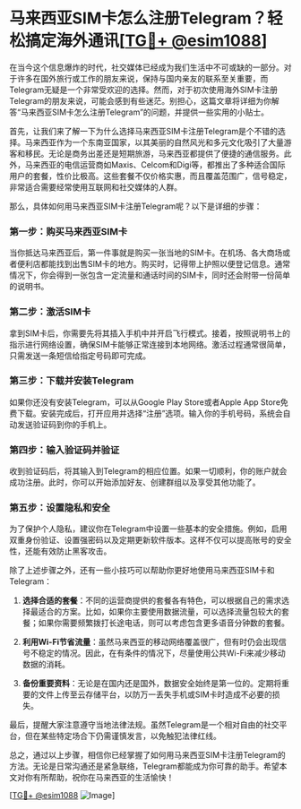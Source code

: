 # 马来西亚SIM卡怎么注册Telegram？轻松搞定海外通讯[[TG💪+ @esim1088](https://t.me/s/esim1088)]

在当今这个信息爆炸的时代，社交媒体已经成为我们生活中不可或缺的一部分。对于许多在国外旅行或工作的朋友来说，保持与国内亲友的联系至关重要，而Telegram无疑是一个非常受欢迎的选择。然而，对于初次使用海外SIM卡注册Telegram的朋友来说，可能会感到有些迷茫。别担心，这篇文章将详细为你解答“马来西亚SIM卡怎么注册Telegram”的问题，并提供一些实用的小贴士。

首先，让我们来了解一下为什么选择马来西亚SIM卡注册Telegram是个不错的选择。马来西亚作为一个东南亚国家，以其美丽的自然风光和多元文化吸引了大量游客和移民。无论是商务出差还是短期旅游，马来西亚都提供了便捷的通信服务。此外，马来西亚的电信运营商如Maxis、Celcom和Digi等，都推出了多种适合国际用户的套餐，性价比极高。这些套餐不仅价格实惠，而且覆盖范围广，信号稳定，非常适合需要经常使用互联网和社交媒体的人群。

那么，具体如何用马来西亚SIM卡注册Telegram呢？以下是详细的步骤：

### 第一步：购买马来西亚SIM卡

当你抵达马来西亚后，第一件事就是购买一张当地的SIM卡。在机场、各大商场或者便利店都能找到出售SIM卡的地方。购买时，记得带上护照以便登记信息。通常情况下，你会得到一张包含一定流量和通话时间的SIM卡，同时还会附带一份简单的说明书。

### 第二步：激活SIM卡

拿到SIM卡后，你需要先将其插入手机中并开启飞行模式。接着，按照说明书上的指示进行网络设置，确保SIM卡能够正常连接到本地网络。激活过程通常很简单，只需发送一条短信给指定号码即可完成。

### 第三步：下载并安装Telegram

如果你还没有安装Telegram，可以从Google Play Store或者Apple App Store免费下载。安装完成后，打开应用并选择“注册”选项。输入你的手机号码，系统会自动发送验证码到你的手机上。

### 第四步：输入验证码并验证

收到验证码后，将其输入到Telegram的相应位置。如果一切顺利，你的账户就会成功注册。此时，你可以开始添加好友、创建群组以及享受其他功能了。

### 第五步：设置隐私和安全

为了保护个人隐私，建议你在Telegram中设置一些基本的安全措施。例如，启用双重身份验证、设置强密码以及定期更新软件版本。这样不仅可以提高账号的安全性，还能有效防止黑客攻击。

除了上述步骤之外，还有一些小技巧可以帮助你更好地使用马来西亚SIM卡和Telegram：

1. **选择合适的套餐**：不同的运营商提供的套餐各有特色，可以根据自己的需求选择最适合的方案。比如，如果你主要使用数据流量，可以选择流量包较大的套餐；如果你需要频繁拨打长途电话，则可以考虑包含更多语音分钟数的套餐。
   
2. **利用Wi-Fi节省流量**：虽然马来西亚的移动网络覆盖很广，但有时仍会出现信号不稳定的情况。因此，在有条件的情况下，尽量使用公共Wi-Fi来减少移动数据的消耗。

3. **备份重要资料**：无论是在国内还是国外，数据安全始终是第一位的。定期将重要的文件上传至云存储平台，以防万一丢失手机或SIM卡时造成不必要的损失。

最后，提醒大家注意遵守当地法律法规。虽然Telegram是一个相对自由的社交平台，但在某些特定场合下仍需谨慎发言，以免触犯法律红线。

总之，通过以上步骤，相信你已经掌握了如何用马来西亚SIM卡注册Telegram的方法。无论是日常沟通还是紧急联络，Telegram都能成为你可靠的助手。希望本文对你有所帮助，祝你在马来西亚的生活愉快！

[[TG💪+ @esim1088](https://t.me/s/esim1088) ![Image](https://i.postimg.cc/4NQfJmqS/Snipaste-2025-05-13-00-14-12.png)]
